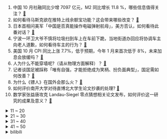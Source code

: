 1. 中国 10 月社融同比少增 7097 亿元，M2 同比增长 11.8 %，哪些信息值得关注？ [:link:](https://www.zhihu.com/question/565839351)
2. 如何看待马斯克欲在推特上线余额宝功能？这会带来哪些改变？ [:link:](https://www.zhihu.com/question/565796306)
3. 日本首相问美军「中国是否真能操作电磁弹射航母」，美方否认，如何看待此番对话？ [:link:](https://www.zhihu.com/question/565817907)
4. 宁波一环卫大爷不慎将垃圾扫到车上在车前下跪，当地街道办回应将协调车主向老人道歉，如何看待车主的行为？ [:link:](https://www.zhihu.com/question/565567619)
5. 美国 10 月 CPI 同比上涨 7.7%，低于预期，今年 1 月来首次低于 8%，未来加息会放缓吗？ [:link:](https://www.zhihu.com/question/565858604)
6. 人为什么不能穿墙呢?（请从物理方面解释）？ [:link:](https://www.zhihu.com/question/304966362)
7. 记者谈国足被踩称「唯有自强，才能拒绝成为笑柄、扮负面典型」，国足需如何改善？ [:link:](https://www.zhihu.com/question/565228020)
8. 为什么《镖人》在国外会那么火？ [:link:](https://www.zhihu.com/question/565179246)
9. 如何评价南开大学对待直博北大学生论文抄袭的处理? [:link:](https://www.zhihu.com/question/565565085)
10. 数学家张益唐攻克 Landau-Siegel 零点猜想相关论文发布，如何评价这一研究的成果及意义？ [:link:](https://www.zhihu.com/question/564799818)
<details>
<summary>11 ~ 20</summary>

11. 江歌遗体局部照片遭泄露，江秋莲称「已报警，愤怒已经无法用言语表达」，如何看待此事件？哪些信息值得关注？ [:link:](https://www.zhihu.com/question/565631355)
12. 《水浒传》中那些好汉赶路时为何不骑马，都要步行？ [:link:](https://www.zhihu.com/question/565440626)
13. 11 月 11-13 日广州海珠区强化全域疫情防控措施，所有市民原则上居家，还需注意哪些防护细节？ [:link:](https://www.zhihu.com/question/565966274)
14. 媒体报道称「梨泰院踩踏事故后，韩国学生流行起了『踩踏游戏』」？如何看待这一报道？ [:link:](https://www.zhihu.com/question/565831316)
15. 美股集体收涨，道指暴涨 1201 点，中概股普涨，纳斯达克中国金龙指数涨超 7%，哪些信息值得关注？ [:link:](https://www.zhihu.com/question/565860212)
16. 福布斯发布 2022 中国内地富豪榜，上榜者的财富总额跌幅近四成，如何解读这一数据？哪些信息值得关注？ [:link:](https://www.zhihu.com/question/565788031)
17. 今年双十一即将落下帷幕，有没有省心的好物清单可以直接拿来「抄作业」？ [:link:](https://www.zhihu.com/question/565861918)
18. 媒体评男子上门掌掴幼儿事件，问「鲁某某的一巴掌，打掉了什么？」，如何正确处理此类事件？ [:link:](https://www.zhihu.com/question/565866808)
19. 怎么向小学生解释欧拉公式 e^(πi)+1=0？ [:link:](https://www.zhihu.com/question/41134540)
20. 河南部分乡镇已收到指标，分配到村，协助郑州富士康招工，如何看待此安排？郑州富士康现状如何？ [:link:](https://www.zhihu.com/question/565808891)
</details>
<details>
<summary>21 ~ 30</summary>

21. 南京被掌掴男童母亲回应，孩子外耳和面部挫伤，爷爷右腿骨折，该事件最终如何处理？ [:link:](https://www.zhihu.com/question/565626125)
22. 如何评价《脱口秀大会》第五季总决赛名单，你最看好谁？ [:link:](https://www.zhihu.com/question/565631512)
23. 同学大一开始准备考研，我该效仿他吗？ [:link:](https://www.zhihu.com/question/565832395)
24. 钱对大家来说，有多重要？ [:link:](https://www.zhihu.com/question/565754000)
25. 离23考研就剩一个多月的时间了，应该如何规划呢？ [:link:](https://www.zhihu.com/question/565212660)
26. 如何评价韩国电影《共助 2：国际》？ [:link:](https://www.zhihu.com/question/548053945)
27. 最近想买冰箱，请问哪个品牌的冰箱好？ [:link:](https://www.zhihu.com/question/420861081)
28. 2022 双十一有哪些好用的男士洗面奶、护肤品值得购买？ [:link:](https://www.zhihu.com/question/562306095)
29. 被长辈看见玩 P 社游戏是什么体验？ [:link:](https://www.zhihu.com/question/265372935)
30. 假如你全家遭恶霸欺凌（见描述），你可在尹志平、耶律齐、慕容复、周绮、纪晓芙、宁中则中择一求助，你找谁？ [:link:](https://www.zhihu.com/question/565550861)
</details>
<details>
<summary>31 ~ 40</summary>

31. 「双十一」，有哪些提升考研幸福感的东西值得购买？ [:link:](https://www.zhihu.com/question/428581856)
32. 科兴厂房被人为断电致疫苗受损，法院判决「拉闸」一方赔 1540 万元，如何从法律角度解读？ [:link:](https://www.zhihu.com/question/565748479)
33. 你吃过最绝望的食物是什么？ [:link:](https://www.zhihu.com/question/266593795)
34. 2022年讴歌退出中国市场，你觉得接下来的一年，谁最有可能会步讴歌的后尘？ [:link:](https://www.zhihu.com/question/563952782)
35. 11 月 11 日是人民空军创建 73 周年，空军发展到今天取得了哪些成就？你对他们有什么期待和祝福？ [:link:](https://www.zhihu.com/question/565189441)
36. CFA、CPA、FRM、ACCA 各自的优劣势是什么？持证人都有哪些从业方向？ [:link:](https://www.zhihu.com/question/21838967)
37. 在英国千万别做什么？ [:link:](https://www.zhihu.com/question/68514971)
38. 如何看待「原神哥」BeryL 表示「要让自己的冠军艾希皮肤看起来像是爱莉希雅」？ [:link:](https://www.zhihu.com/question/565042422)
39. 为什么地图上东汉、曹魏和西晋三朝的疆域没有今陕北地区？ [:link:](https://www.zhihu.com/question/303188259)
40. 为什么很多人不愿买“主卧带卫”的房子了？ [:link:](https://www.zhihu.com/question/565359085)
</details>
<details>
<summary>41 ~ 50</summary>

41. 周三比特币又大跌 14% ，FTT 币一度暴跌超 90% ，币安退出 FTX 收购案，发生了什么？ [:link:](https://www.zhihu.com/question/565771900)
42. 上海地铁 11 号线触网故障，现场伴有烟雾和火光，并未引发火灾爆炸，当前情况如何？ [:link:](https://www.zhihu.com/question/565997587)
43. 人类的寿命是不是已经超出自然规律了？ [:link:](https://www.zhihu.com/question/371844479)
44. 管清友称「投资是大部分人最快的亏钱方式，学好技术，才能知道自己如何亏钱」，如何看待这一观点？ [:link:](https://www.zhihu.com/question/565834891)
45. 《战神 5》来了，想了解游戏背后的北欧神话体系是怎样的？ [:link:](https://www.zhihu.com/question/564245894)
46. 拜登称值得关注马斯克接掌推特是否威胁美国国家安全，如何看待这一表态？ [:link:](https://www.zhihu.com/question/565785944)
47. 杭州一小学开设爬树课程引发热议，如何看待此事件？ [:link:](https://www.zhihu.com/question/565783612)
48. 深圳最近发布的可售人才房政策对深圳的房价会产生什么样的影响呢？ [:link:](https://www.zhihu.com/question/565781282)
49. 为什么很多大专生只考虑专升本，而不直接考虑考研呢？ [:link:](https://www.zhihu.com/question/527533497)
50. GEN.G 官宣队内元老选手「尺帝」Ruler 离队，对此你有什么想说的？ [:link:](https://www.zhihu.com/question/565827069)
</details><details>
<summary>bilibili</summary>

1. 眼“色”游戏 （9） [:link:](//www.bilibili.com/video/BV1b14y1p7ju)
2. 折叠屏iPhone全球首发！「科技美学」出品 iPhoneV 经费爆炸/怒肝300天 [:link:](//www.bilibili.com/video/BV1MG4y1f7iF)
3. 五个长期任务，早看早做完哦！ [:link:](//www.bilibili.com/video/BV1mP411F7Ca)
4. 【纯黑】《战神：诸神黄昏》战神难度无伤攻略解说 第一期 [:link:](//www.bilibili.com/video/BV1Qv4y1U7zC)
5. [静改动] RC遥控潜艇制作历程 [:link:](//www.bilibili.com/video/BV1M84y1v71R)
6. 净化宿舍环境，从我做起 [:link:](//www.bilibili.com/video/BV1XR4y1f77C)
7. 法国人为何在老挝守灵？【硬核狠人43】 [:link:](//www.bilibili.com/video/BV1WY411Z7Cj)
8. 《萌宠区UP主》 [:link:](//www.bilibili.com/video/BV1S84y1v73Q)
9. 这是小提琴该有的动静？ [:link:](//www.bilibili.com/video/BV1zY411Z7PX)
10. 说上“家乡话”瞬间注入灵魂【原神语音】 [:link:](//www.bilibili.com/video/BV1sG411w7vN)
<details>
<summary>11 ~ 20</summary>

11. 这到底该怎么过去啊？？ [:link:](//www.bilibili.com/video/BV1nW4y147Kt)
12. 大学生如何在宿舍拍出《奔跑吧兄弟》第2季 [:link:](//www.bilibili.com/video/BV1sG411w755)
13. 三 观 比 五 官 正，但 瞎 [:link:](//www.bilibili.com/video/BV1Mm4y1F7oT)
14. 自信，太自信了 [:link:](//www.bilibili.com/video/BV1yP4y127Tf)
15. 把相机绑在老鹰身上，沉浸式飞翔…太震撼了！ [:link:](//www.bilibili.com/video/BV1DG411c7c2)
16. 啊，这就是中年的前奏吗？ [:link:](//www.bilibili.com/video/BV1B84y1v7SH)
17. 全球唯一米其林 油炸树皮 复刻出来会是什么味道 [:link:](//www.bilibili.com/video/BV17K411U75f)
18. 宫崎骏动漫风滤镜 [:link:](//www.bilibili.com/video/BV1LP411A7KV)
19. 求求你给我一个认识你的机会呜呜 [:link:](//www.bilibili.com/video/BV1e14y1p7VX)
20. 当代年轻人的身体状况 [:link:](//www.bilibili.com/video/BV17G411w73r)
</details>
<details>
<summary>21 ~ 30</summary>

21. 她明明是在认真地做菜，但为什么我这么想笑。。。 [:link:](//www.bilibili.com/video/BV1qG4y1t7bR)
22. 本来挺喜欢喝阿萨姆的。 [:link:](//www.bilibili.com/video/BV1Qe4y1s7Er)
23. 那天我才明白，原来手工，远远落后于时代 [:link:](//www.bilibili.com/video/BV15G4y1t7Bh)
24. 你们要的《猪猪侠》主题曲改古风 [:link:](//www.bilibili.com/video/BV17g411B753)
25. 中性笔也能写笔锋？轻松拿下卷面分！ [:link:](//www.bilibili.com/video/BV1ke4y1x7ZV)
26. 美越要学习几种语言？被法语支配的恐惧 [:link:](//www.bilibili.com/video/BV1vv4y1U7Zf)
27. 这是一条不能燃的视频 [:link:](//www.bilibili.com/video/BV1EP4y127j5)
28. 【路温】从国产女性题材剧里挖掘“厌女” [:link:](//www.bilibili.com/video/BV17v4y1S7QT)
29. 切  尔  西  大  逃  亡 [:link:](//www.bilibili.com/video/BV16v4y1U7M3)
30. 战辉榴莲姐 [:link:](//www.bilibili.com/video/BV1bd4y1w7BN)
</details>
<details>
<summary>31 ~ 40</summary>

31. 天玑9200前瞻上手：赶上A16了吗？ [:link:](//www.bilibili.com/video/BV1Be4y117Dt)
32. 《百面千相》首曝PV——千相阅尽，方知众生百面 [:link:](//www.bilibili.com/video/BV1UK411m7xQ)
33. 今晚上这座城市又多了一个伤心的人 [:link:](//www.bilibili.com/video/BV17K411m7bs)
34. 叫了几个造型师来改造自己，结果成了氛围感帅哥，这算成功吗？？？ [:link:](//www.bilibili.com/video/BV1xV4y137Av)
35. 只因篮球，但是二向箔！ [:link:](//www.bilibili.com/video/BV1g14y157df)
36. 我们的故事未完待续！求祝福！ [:link:](//www.bilibili.com/video/BV18d4y1F74P)
37. 【原神配音•5】生无可恋——夜兰 [:link:](//www.bilibili.com/video/BV1YW4y177iT)
38. 南昌. 九龙湖消防联动 [:link:](//www.bilibili.com/video/BV1WG411w7KK)
39. 《明日方舟》危机合约新赛季「赝波行动」宣传PV [:link:](//www.bilibili.com/video/BV1ED4y1x7Vc)
40. 当时的我表面平静，内心复杂！ [:link:](//www.bilibili.com/video/BV1Be411F7wT)
</details>
<details>
<summary>41 ~ 50</summary>

41. 这就是爱 [:link:](//www.bilibili.com/video/BV1Kt4y1T7TF)
42. 《 承 让 》 [:link:](//www.bilibili.com/video/BV1Xg411B7eL)
43. 【国潮盛典】国风少年刘宇《如麟一梦》在龙鳞装的世界中恣意放歌，再现传奇非遗之美 [:link:](//www.bilibili.com/video/BV1Jm4y1F7T4)
44. 饼！ [:link:](//www.bilibili.com/video/BV1cP411c7sq)
45. 我 的 社 交 生 活 [:link:](//www.bilibili.com/video/BV1HP4y127Z6)
46. 【私藏馆】苏打绿《我好想你》唱哭吴青峰的神曲！秋天的思念好像你 [:link:](//www.bilibili.com/video/BV1nG411w7Nt)
47. 13个实测靠谱的空气炸锅料理，不要让虚假食谱浇灭你的热情，烤箱通用版 [:link:](//www.bilibili.com/video/BV1CG411w74X)
48. 鸡哥教我学魔法 [:link:](//www.bilibili.com/video/BV1Ue4y1s7XV)
49. 但如果这颜料条拔不出来，估计很多人会难受一整天 [:link:](//www.bilibili.com/video/BV1Ze4y1x7n2)
50. 快来看潮汕牛肉真的会跳舞！！【怎么这么值ep55-官塘兄弟牛肉店】 [:link:](//www.bilibili.com/video/BV1jd4y1F7C1)
</details>
<details>
<summary>51 ~ 60</summary>

51. 瑶生奉上《MerryChristmasMr.Lawrence》 [:link:](//www.bilibili.com/video/BV1XK411m73w)
52. 蓝 色 女夭 女臣 [:link:](//www.bilibili.com/video/BV1sG4y187EZ)
53. “后来才发现，猴哥的悟性可不是一般的高啊！” [:link:](//www.bilibili.com/video/BV1Z14y1V7YB)
54. 当老姑婆上司误会了你喜欢她！ [:link:](//www.bilibili.com/video/BV1rV4y137bo)
55. 猫猫震惊一整年！ [:link:](//www.bilibili.com/video/BV1dK411m7Nc)
56. 65岁的我，找了个25岁的美国女友。。。 [:link:](//www.bilibili.com/video/BV1wm4y1F7Yy)
57. 第一次吃牛肚包味道真的很不错，跟肉夹馍很像！ [:link:](//www.bilibili.com/video/BV1114y1p7h4)
58. 刺激！假装偷偷躲阳台用VR看小姐姐…被女友抓住后又让她看到肌肉帅哥？她会有啥反应… [:link:](//www.bilibili.com/video/BV1Xt4y1K77s)
59. 【我结婚了！】恋爱第五年，差点分手还是结婚？那就结婚吧！和世界上最爱我的男人~【1802天，从校服到婚纱】 [:link:](//www.bilibili.com/video/BV11e4y1x7xj)
60. “一觉醒来老婆变成了石原里美” [:link:](//www.bilibili.com/video/BV14P4y1278C)
</details>
<details>
<summary>61 ~ 70</summary>

61. 【战地5】中日交流赛解说！双方玩家十分热情浩克！ [:link:](//www.bilibili.com/video/BV1Gm4y1F7yd)
62. 健身七年，我练成了以前p都不敢p出的身材 [:link:](//www.bilibili.com/video/BV18Y411Z7mV)
63. 剪一种很新的拳法 [:link:](//www.bilibili.com/video/BV1ce4y147tF)
64. 俩猛男差点被撑爆！800一人的“奇葩”自助餐到底有多离谱！？ [:link:](//www.bilibili.com/video/BV1jP411c7J1)
65. 雅俗共赏 [:link:](//www.bilibili.com/video/BV1zg411B7c5)
66. 【阿斗】野人大战异鬼大军！真每秒都是经费在燃烧！美剧史诗巨作《权力的游戏》第18期 [:link:](//www.bilibili.com/video/BV1rP4y127qR)
67. 空：让我们来一场全泰拉的演唱会会会会会会会会会会会会会 [:link:](//www.bilibili.com/video/BV1qP4y127t4)
68. 当我不再是讨好型人格 [:link:](//www.bilibili.com/video/BV1ut4y1T7R4)
69. 理发师老爸带娃系列！沁伊今天有点精致哟~ [:link:](//www.bilibili.com/video/BV1oe4y1y7pd)
70. 紫罗兰永恒花园xMaylaClassic 联名高跟鞋开箱和试穿 [:link:](//www.bilibili.com/video/BV1vP4y127AL)
</details>
<details>
<summary>71 ~ 80</summary>

71. 穿越Mc之救世战神 [:link:](//www.bilibili.com/video/BV1j84y1v73U)
72. 吃早餐去咯～ [:link:](//www.bilibili.com/video/BV1GG4y1t7m7)
73. 芬兰家人敦煌风出场震惊四座！被东坡肉惊艳到赞不绝口！龙井虾仁绝了！各显神通变装上演狂欢晚会！ [:link:](//www.bilibili.com/video/BV1dd4y1r7di)
74. 斥巨资买两只深海怪物，栗突仿石蟹，出锅后惊喜连连 [:link:](//www.bilibili.com/video/BV1X24y1f7US)
75. 妈妈陪我去相亲后，她终于能理解我了…… [:link:](//www.bilibili.com/video/BV1RR4y1f79M)
76. 爸 爸 的 车 [:link:](//www.bilibili.com/video/BV1Mg411z7Vr)
77. 交配一次终生产卵，“黑寡妇”到底有多毒？ [:link:](//www.bilibili.com/video/BV1MG411w7ye)
78. “旅行者，进来感受提瓦特四神的魅力！”【原神四神】 [:link:](//www.bilibili.com/video/BV1t84y1v7kj)
79. 【原神】草神电影预告 - 轮回终焉4k【void】 [:link:](//www.bilibili.com/video/BV1VG4y1t76p)
80. 欢迎来到长沙耶总会 [:link:](//www.bilibili.com/video/BV13e411F74x)
</details>
<details>
<summary>81 ~ 90</summary>

81. 【4K纯享】歼–20：我要“撕裂”这天空！ [:link:](//www.bilibili.com/video/BV1zY411Z75a)
82. 自动写英文文献综述，研究生必备的赶进度工具 [:link:](//www.bilibili.com/video/BV1de4y117is)
83. 【原神】看好了，这才是渡海的正确方式！ [:link:](//www.bilibili.com/video/BV1Ge4y1x77Z)
84. 我只是辞职了，不是辞世了…… [:link:](//www.bilibili.com/video/BV1v24y1f7wg)
85. Beyond 海阔天空 8bit版 [:link:](//www.bilibili.com/video/BV1Te4y1v7XH)
86. 大学讲师差距真的这么大吗？罗翔堪称人间清醒，反PUA还得是陈果 [:link:](//www.bilibili.com/video/BV16D4y1t7Np)
87. 《雅 俗 共 赏》 [:link:](//www.bilibili.com/video/BV1824y1f7vK)
88. 胖虎给rua了！ [:link:](//www.bilibili.com/video/BV1dG4y1Z7of)
89. 翻过折多山到康定，更新了一些过冬装备，自行车就是我移动的家 [:link:](//www.bilibili.com/video/BV1jY411Z7hB)
90. 【水果猎人】香蕉的“科技与狠活”？辟谣！ [:link:](//www.bilibili.com/video/BV13d4y1w7mM)
</details>
<details>
<summary>91 ~ 100</summary>

91. 昨晚做完核酸走在路边看到的女生，灰打底裤真的很好看。 [:link:](//www.bilibili.com/video/BV1Se4y1a7JQ)
92. 这个学校，果然离不开副校长！ [:link:](//www.bilibili.com/video/BV1tG4y1t771)
93. “他获奖那天，台下所有人都哭了” [:link:](//www.bilibili.com/video/BV1o24y117rE)
94. 超级无敌电光火石卷尺加速赛！【奇怪の竞技】（第一期） [:link:](//www.bilibili.com/video/BV1QG4y1Z727)
95. 男孩们路边摆造型拍照，一大哥误以为在霸凌同学上前制止。网友：热心肠！喝醉了也不忘行侠仗义 [:link:](//www.bilibili.com/video/BV13G4y1f7Zb)
96. 美女深夜生蚝吃到饱！生腌酷酷炫！ [:link:](//www.bilibili.com/video/BV1e84y1v7xX)
97. 是这样的先生，我们这个18w。 [:link:](//www.bilibili.com/video/BV1Hd4y1w7Lx)
98. 女孩子玩草神的时候在想什么 [:link:](//www.bilibili.com/video/BV1Uv4y1U7zR)
99. [林中小屋]：今天，我们来品品这一件稀世珍品 [:link:](//www.bilibili.com/video/BV1y8411b7Hd)
100. 我真没想到小猫咪能那么重！！ [:link:](//www.bilibili.com/video/BV1se411F7NP)
</details></details>